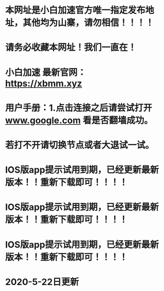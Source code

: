 

# 本网址是小白加速官方唯一指定发布地址，其他均为山寨，请勿相信！！！！

# 请务必收藏本网址！我们一直在！

# 小白加速 最新官网：https://xbmm.xyz



# 用户手册：1.点击连接之后请尝试打开 www.google.com 看是否翻墙成功。
#             若打不开请切换节点或者大退试一试。


# IOS版app提示试用到期，已经更新最新版本！！重新下载即可！！！！
# IOS版app提示试用到期，已经更新最新版本！！重新下载即可！！！！
# IOS版app提示试用到期，已经更新最新版本！！重新下载即可！！！！

# 2020-5-22日更新
